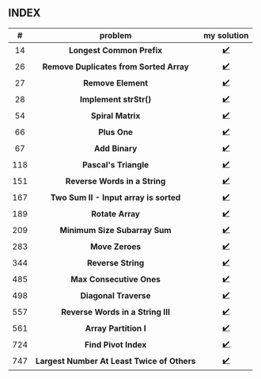 ## INDEX

| # | problem | my solution |
|:---:|:---:|:---:|
14| **Longest Common Prefix** | [✔️](https://github.com/hon9g/algorithms/issues/24#issuecomment-573751237)
26|**Remove Duplicates from Sorted Array**| [✔️](https://github.com/hon9g/algorithms/issues/24#issuecomment-574772792)
27| **Remove Element** | [✔️](https://github.com/hon9g/algorithms/issues/24#issuecomment-574554059)
28| **Implement strStr()** | [✔️](https://github.com/hon9g/algorithms/issues/24#issuecomment-573746961)
54|  **Spiral Matrix** |  [✔️](https://github.com/hon9g/algorithms/issues/24#issuecomment-573666463)
66| **Plus One** | [✔️](https://github.com/hon9g/algorithms/issues/24#issuecomment-573636502)
67| **Add Binary** | [✔️](https://github.com/hon9g/algorithms/issues/24#issuecomment-573667526)
118| **Pascal's Triangle** | [✔️](https://github.com/hon9g/algorithms/issues/24#issuecomment-573666829)
151|**Reverse Words in a String**|  [✔️](https://github.com/hon9g/algorithms/issues/24#issuecomment-574772573)
167| **Two Sum II - Input array is sorted** | [✔️](https://github.com/hon9g/algorithms/issues/24#issuecomment-574212898)
189| **Rotate Array** |  [✔️](https://github.com/hon9g/algorithms/issues/24#issuecomment-574772542)
209| **Minimum Size Subarray Sum** | [✔️](https://github.com/hon9g/algorithms/issues/24#issuecomment-574554120)
283|**Move Zeroes**| [✔️](https://github.com/hon9g/algorithms/issues/24#issuecomment-577717823)
344| **Reverse String** | [✔️](https://github.com/hon9g/algorithms/issues/24#issuecomment-574159064)
485| **Max Consecutive Ones** | [✔️](https://github.com/hon9g/algorithms/issues/24#issuecomment-574554094)
498| **Diagonal Traverse** | [✔️](https://github.com/hon9g/algorithms/issues/24#issuecomment-573666146)
557|**Reverse Words in a String III**|  [✔️](https://github.com/hon9g/algorithms/issues/24#issuecomment-574772594)
561| **Array Partition I** | [✔️](https://github.com/hon9g/algorithms/issues/24#issuecomment-574168408)
724|  **Find Pivot Index** |  [✔️](https://github.com/hon9g/algorithms/issues/24#issuecomment-573635631)
747| **Largest Number At Least Twice of Others** | [✔️](https://github.com/hon9g/algorithms/issues/24#issuecomment-573636033)
